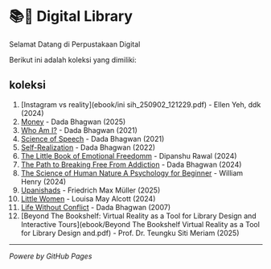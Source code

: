 # 📚🦖 Digital Library

Selamat Datang di Perpustakaan Digital

Berikut ini adalah koleksi yang dimiliki:
## koleksi

1. [Instagram vs reality](ebook/ini sih_250902_121229.pdf) - Ellen Yeh, ddk (2024)
2. [Money](ebook/The-Science-Of-Money.pdf) - Dada Bhagwan (2025)
3. [Who Am I?](ebook/Who-Am-I.pdf) - Dada Bhagwan (2021)
4. [Science of Speech](ebook/Science-Of-Speech.pdf) - Dada Bhagwan (2021)
5. [Self-Realization](ebook/Simple-and-Effective-Science-For-Self-Realization.pdf) - Dada Bhagwan (2022)
6. [The Little Book of Emotional Freedomm](ebook/The-Little-Book-of-Emotional-Freedom.pdf) - Dipanshu Rawal (2024)
7. [The Path to Breaking Free From Addiction](ebook/The-Path-to-Breaking-Free-From-Addiction.pdf) - Dada Bhagwan (2024)
8. [The Science of Human Nature A Psychology for Beginner](ebook/The-Science-of-Human-Nature-A-Psychology-for-Beginners.pdf) - William Henry (2024)
9. [Upanishads](ebook/Upanishads.pdf) - Friedrich Max Müller (2025)
10. [Little Women](ebook/Little-Women.pdf) - Louisa May Alcott (2024)
11. [Life Without Conflict](ebook/Life-Without-Conflict.pdf) - Dada Bhagwan (2007)
12. [Beyond The Bookshelf: Virtual Reality as a Tool for Library Design and Interactive Tours](ebook/Beyond The Bookshelf Virtual Reality as a Tool for Library Design and.pdf) - Prof. Dr. Teungku Siti Meriam (2025)
---

*Powere by GitHub Pages*
